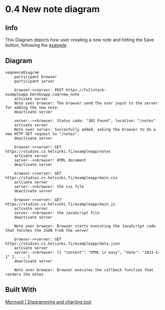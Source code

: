 # 0.4 New note diagram

## Info
This Diagram depicts how user creating a new note and hitting the Save button, following the [example](https://fullstackopen.com/static/15a8e6a030a5d6b3d2b4b459c3f2f10f/5a190/19m.png).

## Diagram

```mermaid
sequenceDiagram
    participant browser
    participant server

    browser->>server: POST https://fullstack-exampleapp.herokuapp.com/new_note
    activate server
    Note over browser: The browser send the user input to the server for adding the new note.
    deactivate server
    
    server-->>browser: Status code: "302 Found", location: "/notes"
    activate server
    Note over server: Succesfully added, asking the browser to do a new HTTP GET request to "/notes". 
    deactivate server

    browser->>server: GET https://studies.cs.helsinki.fi/exampleapp/notes
    activate server
    server-->>browser: HTML document
    deactivate server

    browser->>server: GET https://studies.cs.helsinki.fi/exampleapp/main.css
    activate server
    server-->>browser: the css file
    deactivate server

    browser->>server: GET https://studies.cs.helsinki.fi/exampleapp/main.js
    activate server
    server-->>browser: the JavaScript file
    deactivate server

    Note over browser: Browser starts executing the JavaScript code that fetches the JSON from the server

    browser->>server: GET https://studies.cs.helsinki.fi/exampleapp/data.json
    activate server
    server-->>browser: [{ "content": "HTML is easy", "date": "2023-1-1" }, ... ]
    deactivate server

    Note over browser: Browser executes the callback function that renders the notes
```
## Built With
[Mermaid | Diagramming and charting tool](https://mermaid.js.org/)